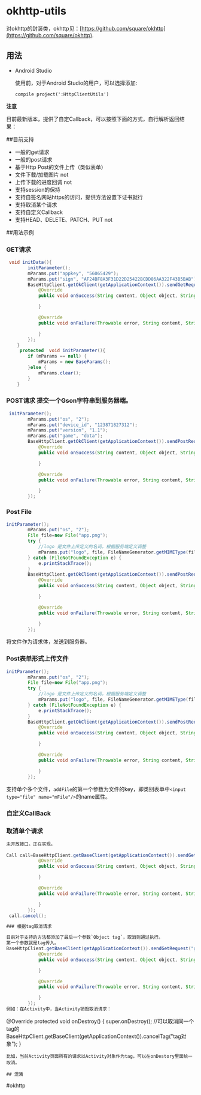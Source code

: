 # okhttp-utils
对okhttp的封装类，okhttp见：[https://github.com/square/okhttp](https://github.com/square/okhttp).



## 用法

* Android Studio

	使用前，对于Android Studio的用户，可以选择添加:

	```
	compile project(':HttpClientUtils')
	```
	


**注意**

目前最新版本，提供了自定Callback，可以按照下面的方式，自行解析返回结果：





##目前支持
* 一般的get请求
* 一般的post请求
* 基于Http Post的文件上传（类似表单）
* 文件下载/加载图片  not
* 上传下载的进度回调 not
* 支持session的保持  
* 支持自签名网站https的访问，提供方法设置下证书就行
* 支持取消某个请求
* 支持自定义Callback
* 支持HEAD、DELETE、PATCH、PUT  not

##用法示例

### GET请求

```java
 void initData(){
        initParameter();
        mParams.put("appkey", "56065429");
        mParams.put("sign", "AF24BF8A3F31D22D25422BCDD86AA322F43B5BAB");
        BaseHttpClient.getOkClient(getApplicationContext()).sendGetRequest("http://api.dianping.com/v1/metadata/get_cities_with_deals", mParams, new HttpCallback() {
            @Override
            public void onSuccess(String content, Object object, String reqType) {

            }

            @Override
            public void onFailure(Throwable error, String content, String reqType) {

            }
        });
    }
     protected  void initParameter(){
        if (mParams == null) {
            mParams = new BaseParams();
        }else {
            mParams.clear();
        }
    }
```

### POST请求 提交一个Gson字符串到服务器端。

```java
 initParameter();
        mParams.put("os", "2");
        mParams.put("device_id", "123871827312");
        mParams.put("version", "1.1");
        mParams.put("game", "dota");
        BaseHttpClient.getOkClient(getApplicationContext()).sendPostRequest("http://apphttpurl.com/v1", mParams, new HttpCallback() {
            @Override
            public void onSuccess(String content, Object object, String reqType) {

            }

            @Override
            public void onFailure(Throwable error, String content, String reqType) {

            }
        });

```



### Post File

```java
initParameter();
        mParams.put("os", "2");
        File file=new File("app.png");
        try {
            //logo 是文件上传定义的名词，根据服务端定义调整
            mParams.put("logo", file, FileNameGenerator.getMIMEType(file));
        } catch (FileNotFoundException e) {
            e.printStackTrace();
        }
        BaseHttpClient.getOkClient(getApplicationContext()).sendPostRequest("http://apphttpurl.com/v1", mParams, new HttpCallback() {
            @Override
            public void onSuccess(String content, Object object, String reqType) {

            }

            @Override
            public void onFailure(Throwable error, String content, String reqType) {

            }
        });
```
将文件作为请求体，发送到服务器。


### Post表单形式上传文件

```java
initParameter();
        mParams.put("os", "2");
        File file=new File("app.png");
        try {
            //logo 是文件上传定义的名词，根据服务端定义调整
            mParams.put("logo", file, FileNameGenerator.getMIMEType(file));
        } catch (FileNotFoundException e) {
            e.printStackTrace();
        }
        BaseHttpClient.getOkClient(getApplicationContext()).sendPostRequest("http://apphttpurl.com/v1", mParams, new HttpCallback() {
            @Override
            public void onSuccess(String content, Object object, String reqType) {

            }

            @Override
            public void onFailure(Throwable error, String content, String reqType) {

            }
        });
```

支持单个多个文件，`addFile`的第一个参数为文件的key，即类别表单中`<input type="file" name="mFile"/>`的name属性。

### 自定义CallBack




### 取消单个请求

```java
未开放接口。正在实现。
 
Call call=BaseHttpClient.getBaseClient(getApplicationContext()).sendGetRequest("http://api.dianping.com/v1/metadata/get_cities_with_deals", mParams, new HttpCallback() {
            @Override
            public void onSuccess(String content, Object object, String reqType) {

            }

            @Override
            public void onFailure(Throwable error, String content, String reqType) {

            }
        });
 call.cancel();

### 根据tag取消请求

目前对于支持的方法都添加了最后一个参数`Object tag`，取消则通过执行。
第一个参数就是tag传入。
BaseHttpClient.getBaseClient(getApplicationContext()).sendGetRequest("get","http://api.dianping.com/v1/metadata/get_cities_with_deals", mParams,new HttpCallback(){
            @Override
            public void onSuccess(String content, Object object, String reqType) {

            }

            @Override
            public void onFailure(Throwable error, String content, String reqType) {

            }
        });
例如：在Activity中，当Activity销毁取消请求：
```

@Override
protected void onDestroy()
{
    super.onDestroy();
     //可以取消同一个tag的
     BaseHttpClient.getBaseClient(getApplicationContext()).cancelTag("tag对象");
}
```
比如，当前Activity页面所有的请求以Activity对象作为tag，可以在onDestory里面统一取消。

## 混淆

```

#okhttp





```






